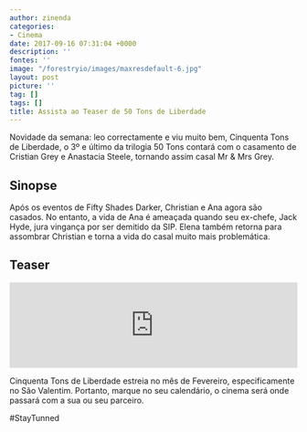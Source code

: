 ```yaml
---
author: zinenda
categories:
- Cinema
date: 2017-09-16 07:31:04 +0000
description: ''
fontes: ''
image: "/forestryio/images/maxresdefault-6.jpg"
layout: post
picture: ''
tag: []
tags: []
title: Assista ao Teaser de 50 Tons de Liberdade
---
```



Novidade da semana: leo correctamente e viu muito bem, Cinquenta Tons de Liberdade, o 3º e último da trilogia 50 Tons contará com o casamento de Cristian Grey e Anastacia Steele, tornando assim casal Mr & Mrs Grey.

## Sinopse

Após os eventos de Fifty Shades Darker, Christian e Ana agora são casados. No entanto, a vida de Ana é ameaçada quando seu ex-chefe, Jack Hyde, jura vingança por ser demitido da SIP. Elena também retorna para assombrar Christian e torna a vida do casal muito mais problemática.

## Teaser

<iframe width="100%" height="auto" src="https://www.youtube.com/embed/QiWN_Y5dl5g" frameborder="0" allowfullscreen="" async="" preload=""></iframe>

Cinquenta Tons de Liberdade estreia no mês de Fevereiro, especificamente no São Valentim. Portanto, marque no seu calendário, o cinema será onde passará com a sua ou seu parceiro.

#StayTunned